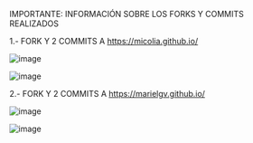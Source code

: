 IMPORTANTE: INFORMACIÓN SOBRE LOS FORKS Y COMMITS REALIZADOS

1.- FORK Y 2 COMMITS A https://micolia.github.io/

![image](https://github.com/user-attachments/assets/43d5e11e-8c86-42e3-8d7a-676b9f866020)

![image](https://github.com/user-attachments/assets/fb127363-96be-4907-a6cb-fc3df7f6b529)

2.- FORK Y 2 COMMITS A https://marielgv.github.io/

![image](https://github.com/user-attachments/assets/b4c31972-4034-4a3a-ac84-66aaf8270866)

![image](https://github.com/user-attachments/assets/56836536-1b24-4eb6-aed6-23a7c87ba9f6)
